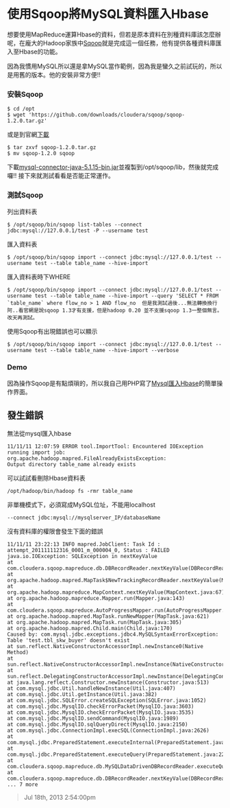 # 使用Sqoop將MySQL資料匯入Hbase

想要使用MapReduce運算Hbase的資料，但若是原本資料在別種資料庫該怎麼辦呢，在龐大的Hadoop家族中[Sqoop](http://sqoop.apache.org/)就是完成這一個任務，他有提供各種資料庫匯入至Hbase的功能。

因為我慣用MySQL所以還是拿MySQL當作範例，因為我是蠻久之前試玩的，所以是用舊的版本。他的安裝非常方便!!

### 安裝Sqoop

```
$ cd /opt
$ wget 'https://github.com/downloads/cloudera/sqoop/sqoop-1.2.0.tar.gz'
```

或是到官網[下載](http://www.apache.org/dyn/closer.cgi/sqoop/)

```
$ tar zxvf sqoop-1.2.0.tar.gz
$ mv sqoop-1.2.0 sqoop
```

下載[mysql-connector-java-5.1.15-bin.jar](http://www.java2s.com/Code/Jar/m/Downloadmysqlconnectorjava5115binjar.htm)並複製到/opt/sqoop/lib，然後就完成囉!! 接下來就測試看看是否能正常運作。

### 測試Sqoop

列出資料表

```
$ /opt/sqoop/bin/sqoop list-tables --connect jdbc:mysql://127.0.0.1/test -P --username test
```

匯入資料表

```
$ /opt/sqoop/bin/sqoop import --connect jdbc:mysql://127.0.0.1/test --username test --table table_name --hive-import
```

匯入資料表時下WHERE

```
$ /opt/sqoop/bin/sqoop import --connect jdbc:mysql://127.0.0.1/test --username test --table table_name --hive-import --query 'SELECT * FROM `table_name` where flow_no > 1 AND flow_no  但是我測試過後...無法轉換換行阿..看官網是說sqoop 1.3才有支援，但是hadoop 0.20 並不支援sqoop 1.3一整個無言。改天再測試。
```

使用Sqoop有出現錯誤也可以顯示

```
$ /opt/sqoop/bin/sqoop import --connect jdbc:mysql://127.0.0.1/test --username test --table table_name --hive-import --verbose
```

### Demo

因為操作Sqoop是有點煩瑣的，所以我自己用PHP寫了[Mysql匯入Hbase](http://demo.ocomm.com.tw/hadoop)的簡單操作界面。

## 發生錯誤 ##

無法從mysql匯入hbase

```
11/11/11 12:07:59 ERROR tool.ImportTool: Encountered IOException running import job: org.apache.hadoop.mapred.FileAlreadyExistsException:
Output directory table_name already exists
```

可以試試看刪除Hbase資料表

```
/opt/hadoop/bin/hadoop fs -rmr table_name
```

非單機模式下，必須寫成MySQL位址，不能用localhost

```
--connect jdbc:mysql://mysqlserver_IP/databaseName
```

沒有資料庫的權限會發生下面的錯誤

```
11/11/11 23:22:13 INFO mapred.JobClient: Task Id : attempt_201111112316_0001_m_000004_0, Status : FAILED
java.io.IOException: SQLException in nextKeyValue
at com.cloudera.sqoop.mapreduce.db.DBRecordReader.nextKeyValue(DBRecordReader.java:238)
at org.apache.hadoop.mapred.MapTask$NewTrackingRecordReader.nextKeyValue(MapTask.java:423)
at org.apache.hadoop.mapreduce.MapContext.nextKeyValue(MapContext.java:67)
at org.apache.hadoop.mapreduce.Mapper.run(Mapper.java:143)
at com.cloudera.sqoop.mapreduce.AutoProgressMapper.run(AutoProgressMapper.java:187)
at org.apache.hadoop.mapred.MapTask.runNewMapper(MapTask.java:621)
at org.apache.hadoop.mapred.MapTask.run(MapTask.java:305)
at org.apache.hadoop.mapred.Child.main(Child.java:170)
Caused by: com.mysql.jdbc.exceptions.jdbc4.MySQLSyntaxErrorException: Table 'test.tbl_skw_buyer' doesn't exist
at sun.reflect.NativeConstructorAccessorImpl.newInstance0(Native Method)
at sun.reflect.NativeConstructorAccessorImpl.newInstance(NativeConstructorAccessorImpl.java:39)
at sun.reflect.DelegatingConstructorAccessorImpl.newInstance(DelegatingConstructorAccessorImpl.java:27)
at java.lang.reflect.Constructor.newInstance(Constructor.java:513)
at com.mysql.jdbc.Util.handleNewInstance(Util.java:407)
at com.mysql.jdbc.Util.getInstance(Util.java:382)
at com.mysql.jdbc.SQLError.createSQLException(SQLError.java:1052)
at com.mysql.jdbc.MysqlIO.checkErrorPacket(MysqlIO.java:3603)
at com.mysql.jdbc.MysqlIO.checkErrorPacket(MysqlIO.java:3535)
at com.mysql.jdbc.MysqlIO.sendCommand(MysqlIO.java:1989)
at com.mysql.jdbc.MysqlIO.sqlQueryDirect(MysqlIO.java:2150)
at com.mysql.jdbc.ConnectionImpl.execSQL(ConnectionImpl.java:2626)
at com.mysql.jdbc.PreparedStatement.executeInternal(PreparedStatement.java:2119)
at com.mysql.jdbc.PreparedStatement.executeQuery(PreparedStatement.java:2281)
at com.cloudera.sqoop.mapreduce.db.MySQLDataDrivenDBRecordReader.executeQuery(MySQLDataDrivenDBRecordReader.java:50)
at com.cloudera.sqoop.mapreduce.db.DBRecordReader.nextKeyValue(DBRecordReader.java:225)
... 7 more
```

> Jul 18th, 2013 2:54:00pm